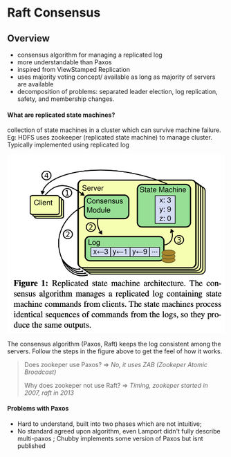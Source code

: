 # Raft Consensus

## Overview

- consensus algorithm for managing a replicated log
- more understandable than Paxos
- inspired from ViewStamped Replication
- uses majority voting concept/ available as long as majority of servers are available
- decomposition of problems: separated leader election, log replication, safety, and membership changes.

#### What are replicated state machines?

collection of state machines  in a cluster which can survive machine failure. Eg: HDFS uses zookeeper (replicated state machine) to manage cluster. Typically implemented using replicated log

![Screen Shot 2020-05-30 at 11.57.19 AM](https://raw.githubusercontent.com/vksah32/screenshots/master/Screen_Shot_2020-05-30_at_11.57.19_AM.png)

The consensus algorithm (Paxos, Raft) keeps the log consistent among the servers. Follow the steps in the figure above to get the feel of how it works.

> Does zookeper use Paxos? => *No, it uses ZAB (Zookeper Atomic Broadcast)*
>
> Why does zookeper not use Raft? => *Timing, zookeper started in 2007, raft in 2013*

#### Problems with Paxos

- Hard to understand, built into two phases which are not intuitive; 
- No standard agreed upon algorithm, even Lamport didn't fully describe multi-paxos ; Chubby implements some version of Paxos but isnt published



